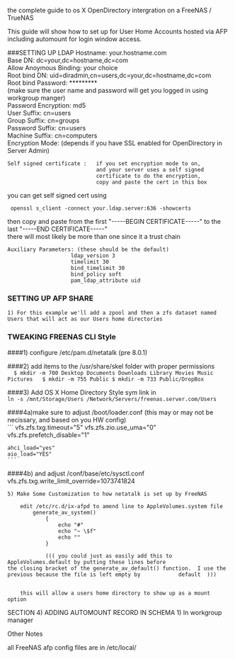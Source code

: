 the complete guide to os X OpenDirectory intergration on a FreeNAS / TrueNAS 

This guide will show how to set up for User Home Accounts hosted via AFP including
automount for login window access.

###SETTING UP LDAP
	Hostname: your.hostname.com  
	Base DN: dc=your,dc=hostname,dc=com  
	Allow Anoymous Binding: your choice  
	Root bind DN: uid=diradmin,cn=users,dc=your,dc=hostname,dc=com  
	Root bind Password:  *********  
		(make sure the user name and password will get you logged in using workgroup manger)  
	Password Encryption: md5  
	User Suffix:  cn=users  
	Group Suffix: cn=groups  
	Password Suffix: cn=users  
	Machine Suffix:  cn=computers  
	Encryption Mode:  (depends if you have SSL enabled for OpenDirectory in Server Admin)  
	
	Self signed certificate :	if you set encryption mode to on,
								and your server uses a self signed 	
								certificate to do the encryption,
								copy and paste the cert in this box  


you can get self signed cert using  
```
 openssl s_client -connect your.ldap.server:636 -showcerts
```  
then copy and paste from the first "-----BEGIN CERTIFICATE-----" to the last "-----END CERTIFICATE-----"  
there will most likely be more than one since it a trust chain

	
	Auxiliary Parameters: (these should be the default)
						ldap_version 3
						timelimit 30
						bind_timelimit 30
						bind_policy soft
						pam_ldap_attribute uid
	

### SETTING UP AFP SHARE
	1) For this example we'll add a zpool and then a zfs dataset named Users that will act as our Users home directories
	
	
### TWEAKING FREENAS CLI Style  

####1) configure /etc/pam.d/netatalk  (pre 8.0.1)  
	
####2) add items to the /usr/share/skel folder with proper permissions  
	```  
	$ mkdir -m 700 Desktop Documents Downloads Library Movies Music Pictures  
	$ mkdir -m 755 Public
	$ mkdir -m 733 Public/DropBox 
	```  

####3) Add OS X Home Directory Style sym link in  
	```
	ln -s /mnt/Storage/Users /Network/Servers/freenas.server.com/Users
	```		
				
####4a)make sure to adjust /boot/loader.conf  (this may or may not be necissary, and based on you HW config)  
	```
	vfs.zfs.txg.timeout="5"
	vfs.zfs.zio.use_uma="0"
	vfs.zfs.prefetch_disable="1"

	ahci_load="yes"
	aio_load="YES"
	```
	
####4b) and adjust /conf/base/etc/sysctl.conf
	vfs.zfs.txg.write_limit_override=1073741824

		
	5) Make Some Customization to how netatalk is set up by FreeNAS 
	
		edit /etc/rc.d/ix-afpd to amend line to AppleVolumes.system file
			generate_av_system()
				{
					echo "#"
					echo "~ \$f"
					echo ""
				}		
  
 				((( you could just as easily add this to AppleVolumes.default by putting these lines before 								the closing bracket of the generate_av_default() function.  I use the previous because the file is left empty by 			default  )))

  
		this will allow a users home directory to show up as a mount option

		

		
SECTION 4) ADDING AUTOMOUNT RECORD IN SCHEMA
	1) In workgroup manager





Other Notes

all FreeNAS afp config files are in /etc/local/

